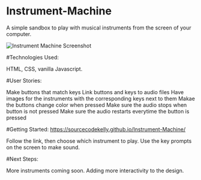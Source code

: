 # Instrument-Machine
A simple sandbox to play with musical instruments from the screen of your computer.

![Instrument Machine Screenshot](https://user-images.githubusercontent.com/96215255/163183137-06ca040b-d97e-4110-9206-bb226fba3bd8.jpg)

#Technologies Used:

HTML, CSS, vanilla Javascript.

#User Stories:

Make buttons that match keys
Link buttons and keys to audio files
Have images for the instruments with the corresponding keys next to them
Makae the buttons change color when pressed
Make sure the audio stops when button is not pressed
Make sure the audio restarts everytime the button is pressed



#Getting Started:
https://sourcecodekelly.github.io/Instrument-Machine/

Follow the link, then choose which instrument to play. Use the key prompts on the screen to make sound.


#Next Steps:

More instruments coming soon. Adding more interactivity to the design.
